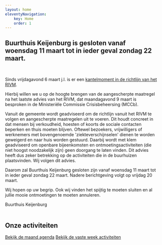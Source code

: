 ```yaml
---
layout: home
eleventyNavigation:
    key: Home
    order: 1
---
```


<h2 class="text-center" style="margin-bottom: 3rem;">
   Buurthuis Keijenburg is gesloten vanaf woensdag 11 maart tot in ieder geval zondag 22 maart.
</h2>

<div style="margin-bottom: 3rem;">
<p>Sinds vrijdagavond 6 maart j.l. is er een <a href="https://www.rivm.nl/nieuws/covid-19-nieuwe-aanwijzing-voor-inwonersnoord-brabant">kantelmoment in de richtlijn van het RIVM</a>.</p>

Hierbij willen we u op de hoogte brengen van de aangescherpte maatregel na het laatste advies van het RIVM, dat maandagavond 9 maart is besproken in de Ministeriële Commissie Crisisbeheersing (MCCb).

Vanuit de gemeente wordt geadviseerd om de richtlijn vanuit het RIVM te volgen en aangescherpte maatregelen uit te voeren. Dit houdt concreet in dat mensen bij verkoudheid, hoesten of koorts de sociale contacten beperken en thuis moeten blijven. Oftewel bezoekers, vrijwilligers of werknemers met bovengenoemde
'ziekteverschijnselen' dienen te worden geweigerd en naar huis worden gestuurd. Daarbij wordt met klem geadviseerd om openbare bijeenkomsten en ontmoetingsactiviteiten (die niet hoogst noodzakelijk zijn) geen doorgang te laten vinden. Dit advies heeft dus zeker betrekking op de activiteiten die in de buurhuizen plaatsvinden. Wij volgen dit advies.

Daarom zal Buurthuis Keijenburg gesloten zijn vanaf woensdag 11 maart tot in ieder geval zondag 22 maart. Nadere berichtgeving volgt op vrijdag 20 maart.

Wij hopen op uw begrip. Ook wij vinden het spijtig te moeten sluiten en al jullie mooie ontmoetingen te moeten annuleren.

Buurthuis Keijenburg
</div>

<h2 class="text-center">Onze activiteiten</h2>

<div class="text-center">
    <a href="{{ "/" | url }}activiteiten/agenda" class="btn">Bekijk de maand agenda</a> 
    <a href="{{ "/" | url }}activiteiten/vaste-activiteiten" class="btn">Bekijk de vaste week activiteiten</a>
</div>
